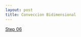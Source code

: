 ```yaml
---
layout: post
title: Conveccion Bidimensional
---
```


[Step 06 ](http://nbviewer.ipython.org/github/ja0335/Course_12_steps_to_Navier_Stokes/blob/master/Step%206.%202D%20Convection.ipynb)
